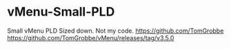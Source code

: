 # vMenu-Small-PLD
Small vMenu PLD Sized down. Not my code. https://github.com/TomGrobbe https://github.com/TomGrobbe/vMenu/releases/tag/v3.5.0

